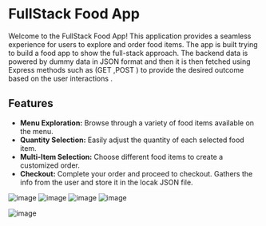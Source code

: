 # FullStack Food App

Welcome to the FullStack Food App! This application provides a seamless experience for users to explore and order food items.
The app is built trying to build a food app to show the  full-stack approach. The backend data is powered by dummy data in JSON format and then it is then fetched 
using Express methods such as (GET ,POST ) to provide the desired outcome based on the user interactions . 

## Features

- **Menu Exploration:** Browse through a variety of food items available on the menu.
- **Quantity Selection:** Easily adjust the quantity of each selected food item.
- **Multi-Item Selection:** Choose different food items to create a customized order.
- **Checkout:** Complete your order and proceed to checkout. Gathers the info from the user and store it in the locak JSON file. 

![image](https://github.com/Sambhav10/React_Food_App/assets/85670420/dbf49ada-d07e-4ce3-a850-370c42d2283d)
![image](https://github.com/Sambhav10/React_Food_App/assets/85670420/57eb8e2b-2647-4e04-ab54-35c0a7c32c55)
![image](https://github.com/Sambhav10/React_Food_App/assets/85670420/c9b3e191-7da7-409c-8a4c-4a6e9aa575f0)
![image](https://github.com/Sambhav10/React_Food_App/assets/85670420/7440fac2-ee4c-471c-9c56-6c7f9a272c57)

![image](https://github.com/Sambhav10/React_Food_App/assets/85670420/961013f9-31ba-40e8-b101-fbf9b0433aa3)

